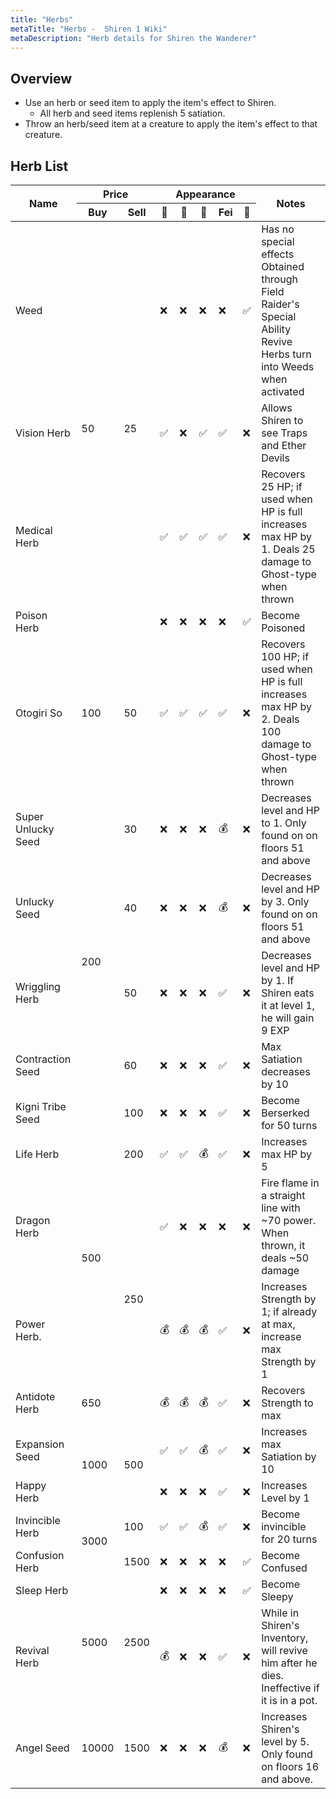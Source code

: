 ```yaml
---
title: "Herbs"
metaTitle: "Herbs -  Shiren 1 Wiki"
metaDescription: "Herb details for Shiren the Wanderer"
---
```


## Overview

- Use an herb or seed item to apply the item's effect to Shiren.
  - All herb and seed items replenish 5 satiation.
- Throw an herb/seed item at a creature to apply the item's effect to that creature.

## Herb List

<table class="itemListCentered">
  <thead>
    <tr>
      <th rowspan="2">Name</th>
      <th colspan="2">Price</th>
      <th colspan="5">Appearance</th>
      <th rowspan="2">Notes</th>
    </tr>
    <tr>
      <th>Buy</td>
      <th>Sell</td>
      <th>🗻</td>
      <th>📜</td>
      <th>🍖</td>
      <th>Fei</td>
      <th>👹</td>
    </tr>
  <thead>
  <tbody>
    <tr>
      <td class="priceTableName">Weed</td>
      <td rowspan="4">50</td>
      <td rowspan="4">25</td>
      <td>❌</td>
      <td>❌</td>
      <td>❌</td>
      <td>❌</td>
      <td>✅</td>
      <td class="leftText">Has no special effects<br>
        Obtained through Field Raider's Special Ability<br>
        Revive Herbs turn into Weeds when activated</td>
    </tr>
    <tr>
      <td class="priceTableName">Vision Herb</td>
      <td>✅</td>
      <td>❌</td>
      <td>✅</td>
      <td>✅</td>
      <td>❌</td>
      <td class="leftText">Allows Shiren to see Traps and Ether Devils</td>
    </tr>
    <tr>
      <td class="priceTableName">Medical Herb</td>
      <td>✅</td>
      <td>✅</td>
      <td>✅</td>
      <td>✅</td>
      <td>❌</td>
      <td class="leftText">Recovers 25 HP; if used when HP is full increases max HP by 1. Deals 25
        damage to Ghost-type when thrown</td>
    </tr>
    <tr>
      <td class="priceTableName">Poison Herb</td>
      <td>❌</td>
      <td>❌</td>
      <td>❌</td>
      <td>❌</td>
      <td>✅</td>
      <td class="leftText">Become Poisoned</td>
    </tr>
    <tr>
      <td class="priceTableName">Otogiri So</td>
      <td>100</td>
      <td>50</td>
      <td>✅</td>
      <td>✅</td>
      <td>✅</td>
      <td>✅</td>
      <td>❌</td>
      <td class="leftText">Recovers 100 HP; if used when HP is full increases max HP by 2. Deals 100
        damage to Ghost-type when thrown</td>
    </tr>
    <tr>
      <td class="priceTableName">Super Unlucky Seed</td>
      <td rowspan="5">200</td>
      <td>30</td>
      <td>❌</td>
      <td>❌</td>
      <td>❌</td>
      <td>💰</td>
      <td>❌</td>
      <td class="leftText">Decreases level and HP to 1. Only found on on floors 51 and above</td>
    </tr>
    <tr>
      <td class="priceTableName">Unlucky Seed</td>
      <td>40</td>
      <td>❌</td>
      <td>❌</td>
      <td>❌</td>
      <td>💰</td>
      <td>❌</td>
      <td class="leftText">Decreases level and HP by 3. Only found on on floors 51 and above</td>
    </tr>
    <tr>
      <td class="priceTableName">Wriggling Herb</td>
      <td>50</td>
      <td>❌</td>
      <td>❌</td>
      <td>❌</td>
      <td>✅</td>
      <td>❌</td>
      <td class="leftText">Decreases level and HP by 1. If Shiren eats it at level 1, he will gain 9
        EXP</td>
    </tr>
    <tr>
      <td class="priceTableName">Contraction Seed</td>
      <td>60</td>
      <td>❌</td>
      <td>❌</td>
      <td>❌</td>
      <td>✅</td>
      <td>❌</td>
      <td class="leftText">Max Satiation decreases by 10</td>
    </tr>
    <tr>
      <td class="priceTableName">Kigni Tribe Seed</td>
      <td>100</td>
      <td>❌</td>
      <td>❌</td>
      <td>❌</td>
      <td>✅</td>
      <td>❌</td>
      <td class="leftText">Become Berserked for 50 turns</td>
    </tr>
    <tr>
      <td class="priceTableName">Life Herb</td>
      <td rowspan="3">500</td>
      <td>200</td>
      <td>✅</td>
      <td>✅</td>
      <td>💰</td>
      <td>✅</td>
      <td>❌</td>
      <td class="leftText">Increases max HP by 5</td>
    </tr>
    <tr>
      <td class="priceTableName">Dragon Herb</td>
      <td rowspan="3">250</td>
      <td>✅</td>
      <td>❌</td>
      <td>❌</td>
      <td>❌</td>
      <td>❌</td>
      <td class="leftText">Fire flame in a straight line with ~70 power. When thrown, it deals ~50 damage</td>
    </tr>
    <tr>
      <td class="priceTableName">Power Herb.</td>
      <td>💰</td>
      <td>💰</td>
      <td>💰</td>
      <td>✅</td>
      <td>❌</td>
      <td class="leftText">Increases Strength by 1; if already at max, increase max Strength by 1</td>
    </tr>
      <tr>
      <td class="priceTableName">Antidote Herb</td>
      <td>650</td>
      <td>💰</td>
      <td>💰</td>
      <td>💰</td>
      <td>✅</td>
      <td>❌</td>
      <td class="leftText">Recovers Strength to max</td>
    </tr>
    </tr>
    <tr>
      <td class="priceTableName">Expansion Seed</td>
      <td rowspan="2">1000</td>
      <td rowspan="2">500</td>
      <td>✅</td>
      <td>✅</td>
      <td>💰</td>
      <td>✅</td>
      <td>❌</td>
      <td class="leftText">Increases max Satiation by 10</td>
    </tr>
    <tr>
      <td class="priceTableName">Happy Herb</td>
      <td>❌</td>
      <td>❌</td>
      <td>❌</td>
      <td>✅</td>
      <td>❌</td>
      <td class="leftText">Increases Level by 1</td>
    </tr>
    <tr>
      <td class="priceTableName">Invincible Herb</td>
      <td rowspan="2">3000</td>
      <td>100</td>
      <td>✅</td>
      <td>✅</td>
      <td>💰</td>
      <td>✅</td>
      <td>❌</td>
      <td class="leftText">Become invincible for 20 turns</td>
    </tr>
    <tr>
      <td class="priceTableName">Confusion Herb</td>
      <td>1500</td>
      <td>❌</td>
      <td>❌</td>
      <td>❌</td>
      <td>❌</td>
      <td>✅</td>
      <td class="leftText">Become Confused</td>
    </tr>
    <tr>
      <td class="priceTableName">Sleep Herb</td>
      <td rowspan="2">5000</td>
      <td rowspan="2">2500</td>
      <td>❌</td>
      <td>❌</td>
      <td>❌</td>
      <td>❌</td>
      <td>✅</td>
      <td class="leftText">Become Sleepy</td>
    </tr>
    <tr>
      <td class="priceTableName">Revival Herb</td>
      <td>💰</td>
      <td>❌</td>
      <td>❌</td>
      <td>✅</td>
      <td>❌</td>
      <td class="leftText">While in Shiren's Inventory, will revive him after he dies. Ineffective if
        it is in a pot.</td>
    </tr>
    <tr>
      <td class="priceTableName">Angel Seed</td>
      <td>10000</td>
      <td>1500</td>
      <td>❌</td>
      <td>❌</td>
      <td>❌</td>
      <td>💰</td>
      <td>❌</td>
      <td class="leftText">Increases Shiren's level by 5. Only found on floors 16 and above.</td>
    </tr>
  </tbody>
</table>
